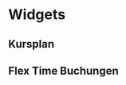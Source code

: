 # Widgets
## Kursplan
<intoku-classes-shop></intoku-classes-shop>

## Flex Time Buchungen
<intoku-flex-time-shop></intoku-flex-time-shop>
### 

